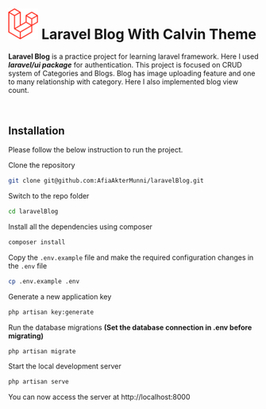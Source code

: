 # <img src="public/images\985px-Laravel.svg.png" alt="drawing" style="width:60px;"/> Laravel Blog With Calvin Theme

**Laravel Blog** is a practice project for learning laravel framework. Here I used **_laravel/ui package_** for authentication. This project is focused on CRUD system of Categories and Blogs. Blog has image uploading feature and one to many relationship with category. Here I also implemented blog view count.

<br>

## Installation

Please follow the below instruction to run the project.

Clone the repository

```sh
git clone git@github.com:AfiaAkterMunni/laravelBlog.git
```
Switch to the repo folder

```sh
cd laravelBlog
```
Install all the dependencies using composer
```sh
composer install
```
Copy the `.env.example` file and make the required configuration changes in the `.env` file
```sh
cp .env.example .env
```
Generate a new application key
```sh
php artisan key:generate
```
Run the database migrations **(Set the database connection in .env before migrating)**
```sh
php artisan migrate
```
Start the local development server
```sh
php artisan serve
```
You can now access the server at http://localhost:8000

